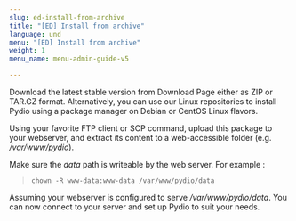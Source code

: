 ```yaml
---
slug: ed-install-from-archive
title: "[ED] Install from archive"
language: und
menu: "[ED] Install from archive"
weight: 1
menu_name: menu-admin-guide-v5

---
```


Download the latest stable version from Download Page either as ZIP or TAR.GZ format. Alternatively, you can use our Linux repositories to install Pydio using a package manager on Debian or CentOS Linux flavors.

Using your favorite FTP client or SCP command, upload this package to your webserver, and extract its content to a web-accessible folder (e.g. */var/www/pydio*).

Make sure the *data* path is writeable by the web server. For example :

> `chown -R www-data:www-data /var/www/pydio/data`

Assuming your webserver is configured to serve */var/www/pydio/data*. You can now connect to your server and set up Pydio to suit your needs.
